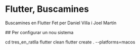 # Flutter, Buscamines

Buscamines en Flutter
Fet per Daniel Villa i Joel Martín


## Per configurar un nou sistema

cd tres_en_ratlla
flutter clean
flutter create . --platforms=macos